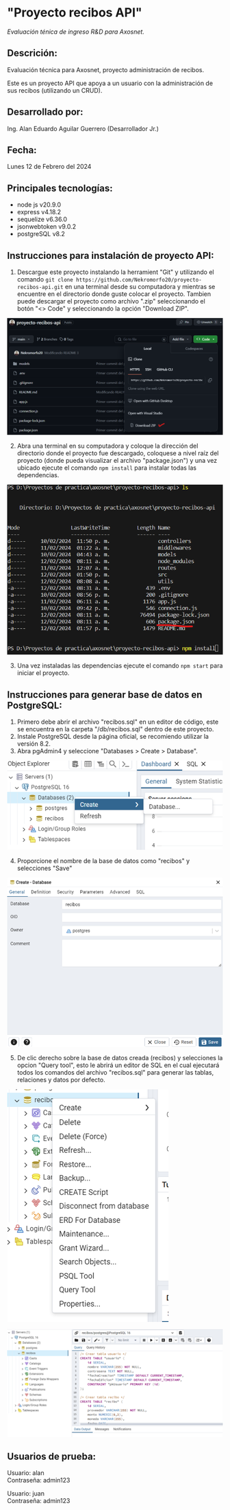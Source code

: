 # "Proyecto recibos API"
*Evaluación ténica de ingreso R&D para Axosnet.*

## Descrición:
Evaluación técnica para Axosnet, proyecto administración de recibos.

Este es un proyecto API que apoya a un usuario con la administración de sus recibos (utilizando un CRUD).

## Desarrollado por:
Ing. Alan Eduardo Aguilar Guerrero (Desarrollador Jr.)

## Fecha:
Lunes 12 de Febrero del 2024

## Principales tecnologías:
* node js v20.9.0
* express v4.18.2
* sequelize v6.36.0
* jsonwebtoken v9.0.2
* postgreSQL v8.2

## Instrucciones para instalación de proyecto API:
1. Descargue este proyecto instalando la herramient "Git" y utilizando el comando `git clone https://github.com/Nekromorfo20/proyecto-recibos-api.git` en una terminal desde su computadora y mientras se encuentre en el directorio donde guste colocar el proyecto. Tambien puede descargar el proyecto como archivo ".zip" seleccionando el botón "<> Code" y seleccionando la opción "Download ZIP".

![alt text](img/image1.png)

2. Abra una terminal en su computadora y coloque la dirección del directorio donde el proyecto fue descargado, coloquese a nivel raíz del proyecto (donde pueda visualizar el archivo "package.json") y una vez ubicado ejecute el comando `npm install` para instalar todas las dependencias.

![alt text](img/image2.png)

3. Una vez instaladas las dependencias ejecute el comando `npm start` para iniciar el proyecto.

## Instrucciones para generar base de datos en PostgreSQL:
1. Primero debe abrir el archivo "recibos.sql" en un editor de código, este se encuentra en la carpeta "/db/recibos.sql" dentro de este proyecto.
2. Instale PostgreSQL desde la página oficial, se recomiendo utilizar la versión 8.2.
3. Abra pgAdmin4 y seleccione "Databases > Create > Database".

![alt text](img/image3.png)

4. Proporcione el nombre de la base de datos como "recibos" y selecciones "Save"

![alt text](img/image4.png)

5. De clic derecho sobre la base de datos creada (recibos) y selecciones la opcion "Query tool", esto le abrirá un editor de SQL en el cual ejecutará todos los comandos del archivo "recibos.sql" para generar las tablas, relaciones y datos por defecto.

![alt text](img/image5.png)

![alt text](img/image6.png)

## Usuarios de prueba:
Usuario: alan  
Contraseña: admin123

Usuario: juan  
Contraseña: admin123